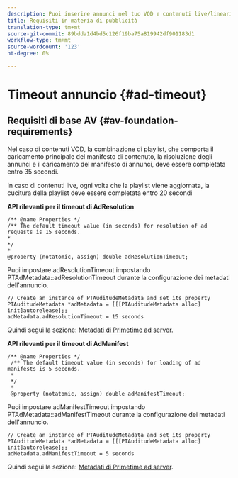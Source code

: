 ```yaml
---
description: Puoi inserire annunci nel tuo VOD e contenuti live/lineari utilizzando l'interfaccia Adobe Primetime ad Decioning.
title: Requisiti in materia di pubblicità
translation-type: tm+mt
source-git-commit: 89bdda1d4bd5c126f19ba75a819942df901183d1
workflow-type: tm+mt
source-wordcount: '123'
ht-degree: 0%

---
```



# Timeout annuncio {#ad-timeout}

## Requisiti di base AV {#av-foundation-requirements}

Nel caso di contenuti VOD, la combinazione di playlist, che comporta il caricamento principale del manifesto di contenuto, la risoluzione degli annunci e il caricamento del manifesto di annunci, deve essere completata entro 35 secondi.

In caso di contenuti live, ogni volta che la playlist viene aggiornata, la cucitura della playlist deve essere completata entro 20 secondi

**API rilevanti per il timeout di AdResolution**

```
/** @name Properties */
/** The default timeout value (in seconds) for resolution of ad requests is 15 seconds.
*
*/
*
@property (notatomic, assign) double adResolutionTimeout;
```

Puoi impostare adResolutionTimeout impostando PTAdMetadata::adResolutionTimeout durante la configurazione dei metadati dell&#39;annuncio.

```
// Create an instance of PTAuditudeMetadata and set its property
PTAuditudeMetadata *adMetadata = [[[PTAuditudeMetadata alloc] init]autorelease];;
adMetadata.adResolutionTimeout = 15 seconds
```

Quindi segui la sezione: [Metadati di Primetime ad server](/help/programming/tvsdk-3x-ios-prog/ios-3x-advertising/ios-3x-primetime-ad-serving-metadata/ios-3x-primetime-ad-serving-metadata.md).

**API rilevanti per il timeout di AdManifest**

```
/** @name Properties */
 /** The default timeout value (in seconds) for loading of ad manifests is 5 seconds.
 *
 */
 *
 @property (notatomic, assign) double adManifestTimeout; 
```

Puoi impostare adManifestTimeout impostando PTAdMetadata::adManifestTimeout durante la configurazione dei metadati dell&#39;annuncio.


```
// Create an instance of PTAuditudeMetadata and set its property
PTAuditudeMetadata *adMetadata = [[[PTAuditudeMetadata alloc] init]autorelease];;
adMetadata.adManifestTimeout = 5 seconds
```

Quindi segui la sezione: [Metadati di Primetime ad server](/help/programming/tvsdk-3x-ios-prog/ios-3x-advertising/ios-3x-primetime-ad-serving-metadata/ios-3x-primetime-ad-serving-metadata.md).
